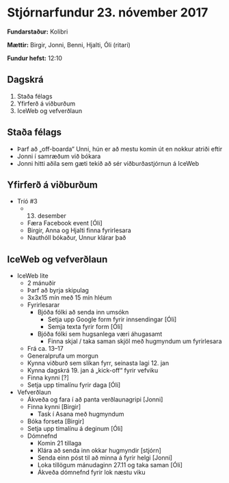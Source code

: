 # Stjórnarfundur 23. nóvember 2017

**Fundarstaður:** Kolibri

**Mættir:** Birgir, Jonni, Benni, Hjalti, Óli (ritari)

**Fundur hefst:** 12:10

## Dagskrá

1. Staða félags
2. Yfirferð á viðburðum
3. IceWeb og vefverðlaun

## Staða félags

* Þarf að „off-boarda“ Unni, hún er að mestu komin út en nokkur atriði eftir
* Jonni í samræðum við bókara
* Jonni hitti aðila sem gæti tekið að sér viðburðastjórnun á IceWeb

## Yfirferð á viðburðum

* Tríó #3
  - 13. desember
  - Færa Facebook event [Óli]
  - Birgir, Anna og Hjalti finna fyrirlesara
  - Nauthóll bókaður, Unnur klárar það
  
## IceWeb og vefverðlaun

* IceWeb lite
  - 2 mánuðir
  - Þarf að byrja skipulag
  - 3x3x15 mín með 15 mín hléum
  - Fyrirlesarar
    + Bjóða fólki að senda inn umsókn
      * Setja upp Google form fyrir innsendingar [Óli]
      * Semja texta fyrir form [Óli]
    + Bjóða fólki sem hugsanlega væri áhugasamt
      * Finna skjal / taka saman skjöl með hugmyndum um fyrirlesara
  - Frá ca. 13–17
  - Generalprufa um morgun
  - Kynna viðburð sem slíkan fyrr, seinasta lagi 12. jan
  - Kynna dagskrá 19. jan á „kick-off“ fyrir vefviku
  - Finna kynni [?]
  - Setja upp tímalínu fyrir daga [Óli]
* Vefverðlaun
  - Ákveða og fara í að panta verðlaunagripi [Jonni]
  - Finna kynni [Birgir]
    + Task í Asana með hugmyndum
  - Bóka forseta [Birgir]
  - Setja upp tímalínu á deginum [Óli]
  - Dómnefnd
    + Komin 21 tillaga
    + Klára að senda inn okkar hugmyndir [stjórn]
    + Senda einn póst til að minna á fyrir helgi [Jonni]
    + Loka tillögum mánudaginn 27.11 og taka saman [Óli]
    + Ákveða dómnefnd fyrir lok næstu viku
